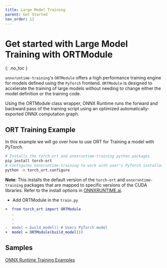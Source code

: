 ```yaml
---
title: Large Model Training
parent: Get Started
nav_order: 12
---
```


# Get started with Large Model Training with ORTModule
{: .no_toc }

`onnxruntime-training`'s `ORTModule` offers a high performance training engine for models defined using the `PyTorch` frontend. `ORTModule` is designed to accelerate the training of large models without needing to change either the model definition or the training code.

Using the ORTModule class wrapper, ONNX Runtime runs the forward and backward pass of the training script using an optimized automatically-exported ONNX computation graph.

## ORT Training Example
In this example we will go over how to use ORT for Training a model with PyTorch.

```sh
# Installs the torch_ort and onnxruntime-training python packages
pip install torch-ort
# Configures onnxruntime-training to work with user's PyTorch installation
python -m torch_ort.configure
```

**Note**: This installs the default version of the `torch-ort` and `onnxruntime-training` packages that are mapped to specific versions of the CUDA libraries. Refer to the install options in [ONNXRUNTIME.ai](https://onnxruntime.ai).

 - Add ORTModule in the `train.py`

```diff
+  from torch_ort import ORTModule
   .
   .
   .
-  model = build_model() # Users PyTorch model
+  model = ORTModule(build_model())
```

## Samples
[ONNX Runtime Training Examples](https://github.com/microsoft/onnxruntime-training-examples)